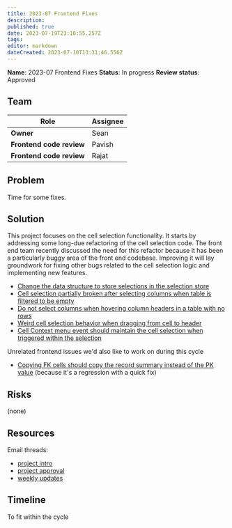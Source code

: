 ```yaml
---
title: 2023-07 Frontend Fixes
description: 
published: true
date: 2023-07-19T23:10:55.257Z
tags: 
editor: markdown
dateCreated: 2023-07-10T13:31:46.556Z
---
```


**Name**: 2023-07 Frontend Fixes
**Status**: In progress
**Review status**: Approved

## Team

| Role | Assignee |
|-|-|
| **Owner** | Sean |
| **Frontend code review** | Pavish |
| **Frontend code review** | Rajat |

## Problem

Time for some fixes.

## Solution

This project focuses on the cell selection functionality. It starts by addressing some long-due refactoring of the cell selection code. The front end team recently discussed the need for this refactor because it has been a particularly buggy area of the front end codebase. Improving it will lay groundwork for fixing other bugs related to the cell selection logic and implementing new features.

- [Change the data structure to store selections in the selection store](https://github.com/centerofci/mathesar/issues/1732)
- [Cell selection partially broken after selecting columns when table is filtered to be empty](https://github.com/centerofci/mathesar/issues/2845)
- [Do not select columns when hovering column headers in a table with no rows](https://github.com/centerofci/mathesar/issues/2130)
- [Weird cell selection behavior when dragging from cell to header](https://github.com/centerofci/mathesar/issues/2122)
- [Cell Context menu event should maintain the cell selection when triggered within the selection](https://github.com/centerofci/mathesar/issues/1771)

Unrelated frontend issues we'd also like to work on during this cycle

- [Copying FK cells should copy the record summary instead of the PK value](https://github.com/centerofci/mathesar/issues/3085) (because it's a regression with a quick fix)

## Risks

(none)

## Resources

Email threads:

- [project intro](https://groups.google.com/a/mathesar.org/g/mathesar-developers/c/lUajMP3nxxY/m/kwi8_G2nAAAJ)
- [project approval](https://groups.google.com/a/mathesar.org/g/mathesar-developers/c/bfGBAIN0M6Y/m/Iq1w4lyvAAAJ)
- [weekly updates](https://groups.google.com/a/mathesar.org/g/mathesar-developers/c/GJIzUwk3Zs8)

## Timeline

To fit within the cycle
